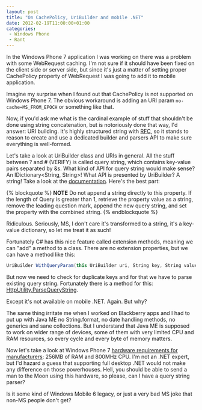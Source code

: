 ```yaml
---
layout: post
title: "On CachePolicy, UriBuilder and mobile .NET"
date: 2012-02-19T11:00:00+01:00
categories:
 - Windows Phone
 - Rant
---
```


In the Windows Phone 7 application I was working on there was a problem with some WebRequest caching. I'm not sure if it should have been fixed on the client side or server side, but since it's just a matter of setting proper CachePolicy property of WebRequest I was going to add it to mobile application.

Imagine my surprise when I found out that CachePolicy is not supported on Windows Phone 7. The obvious workaround is adding an URI param `no-cache=MS_FROM_EPOCH` or something like that.

Now, if you'd ask me what is the cardinal example of stuff that shouldn't be done using string concatenation, but is notoriously done that way, I'd answer: URI building. It's highly structured string with [RFC](http://tools.ietf.org/html/rfc3986), so it stands to reason to create and use a dedicated builder and parsers API to make sure everything is well-formed.

Let's take a look at UriBuilder class and URIs in general. All the stuff between ? and # (VERIFY) is called query string, which contains key-value pairs separated by &s. What kind of API for query string would make sense? An IDictionary<String, String>! What API is presented by UriBuilder? A string! Take a look at the [documentation](http://msdn.microsoft.com/en-us/library/system.uribuilder.query.aspx). Here's the best part:

{% blockquote %}
<b>NOTE</b> Do not append a string directly to this property. If the length of Query is greater than 1, retrieve the property value as a string, remove the leading question mark, append the new query string, and set the property with the combined string. 
{% endblockquote %}

Ridiculous. Seriously, MS, I don't care it's transformed to a string, it's a key-value dictionary, so let me treat it as such!

Fortunately C# has this nice feature called extension methods, meaning we can "add" a method to a class. There are no extension properties, but we can have a method like this:

``` c#
UriBuilder WithQueryParam(this UriBuilder uri, String key, String value)
```

But now we need to check for duplicate keys and for that we have to parse existing query string. Fortunately there is a method for this: [HttpUtility.ParseQueryString](http://msdn.microsoft.com/en-us/library/system.web.httputility.parsequerystring.aspx).

Except it's not available on mobile .NET. Again. But why?

The same thing irritate me when I worked on Blackberry apps and I had to put up with Java ME no String.format, no date handling methods, no generics and sane collections. But I understand that Java ME is supposed to work on wider range of devices, some of them with very limited CPU and RAM resources, so every cycle and every byte of memory matters.

Now let's take a look at Windows Phone 7 [hardware requirements for manufacturers](http://en.wikipedia.org/wiki/Windows_Phone#System_requirements): 256MB of RAM and 800MHz CPU. I'm not an .NET expert, but I'd hazard a guess that supporting  full desktop .NET would not make any difference on those powerhouses. Hell, you should be able to send a man to the Moon using this hardware, so please, can I have a query string parser?

Is it some kind of Windows Mobile 6 legacy, or just a very bad MS joke that non-MS people don't get?
